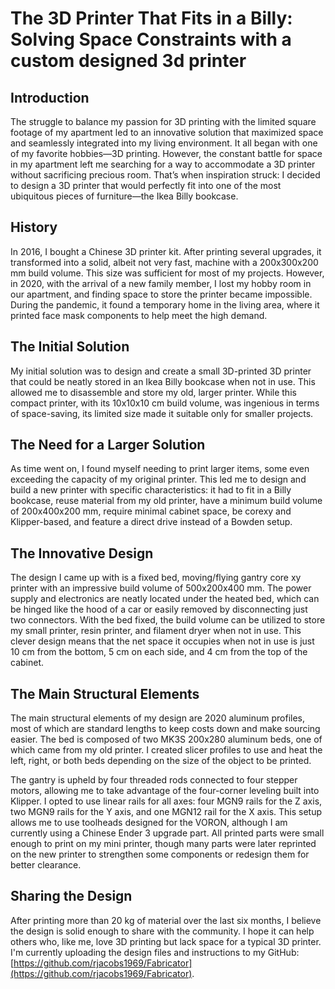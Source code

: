 # The 3D Printer That Fits in a Billy: Solving Space Constraints with a custom designed 3d printer

## Introduction
The struggle to balance my passion for 3D printing with the limited square footage of my apartment led to an innovative solution that maximized space and seamlessly integrated into my living environment. It all began with one of my favorite hobbies—3D printing. However, the constant battle for space in my apartment left me searching for a way to accommodate a 3D printer without sacrificing precious room. That’s when inspiration struck: I decided to design a 3D printer that would perfectly fit into one of the most ubiquitous pieces of furniture—the Ikea Billy bookcase.

## History
In 2016, I bought a Chinese 3D printer kit. After printing several upgrades, it transformed into a solid, albeit not very fast, machine with a 200x300x200 mm build volume. This size was sufficient for most of my projects. However, in 2020, with the arrival of a new family member, I lost my hobby room in our apartment, and finding space to store the printer became impossible. During the pandemic, it found a temporary home in the living area, where it printed face mask components to help meet the high demand.

## The Initial Solution
My initial solution was to design and create a small 3D-printed 3D printer that could be neatly stored in an Ikea Billy bookcase when not in use. This allowed me to disassemble and store my old, larger printer. While this compact printer, with its 10x10x10 cm build volume, was ingenious in terms of space-saving, its limited size made it suitable only for smaller projects.

## The Need for a Larger Solution
As time went on, I found myself needing to print larger items, some even exceeding the capacity of my original printer. This led me to design and build a new printer with specific characteristics: it had to fit in a Billy bookcase, reuse material from my old printer, have a minimum build volume of 200x400x200 mm, require minimal cabinet space, be corexy and Klipper-based, and feature a direct drive instead of a Bowden setup.

## The Innovative Design
The design I came up with is a fixed bed, moving/flying gantry core xy printer with an impressive build volume of 500x200x400 mm. The power supply and electronics are neatly located under the heated bed, which can be hinged like the hood of a car or easily removed by disconnecting just two connectors. With the bed fixed, the build volume can be utilized to store my small printer, resin printer, and filament dryer when not in use. This clever design means that the net space it occupies when not in use is just 10 cm from the bottom, 5 cm on each side, and 4 cm from the top of the cabinet.

## The Main Structural Elements
The main structural elements of my design are 2020 aluminum profiles, most of which are standard lengths to keep costs down and make sourcing easier. The bed is composed of two MK3S 200x280 aluminum beds, one of which came from my old printer. I created slicer profiles to use and heat the left, right, or both beds depending on the size of the object to be printed.

The gantry is upheld by four threaded rods connected to four stepper motors, allowing me to take advantage of the four-corner leveling built into Klipper. I opted to use linear rails for all axes: four MGN9 rails for the Z axis, two MGN9 rails for the Y axis, and one MGN12 rail for the X axis. This setup allows me to use toolheads designed for the VORON, although I am currently using a Chinese Ender 3 upgrade part. All printed parts were small enough to print on my mini printer, though many parts were later reprinted on the new printer to strengthen some components or redesign them for better clearance.

## Sharing the Design
After printing more than 20 kg of material over the last six months, I believe the design is solid enough to share with the community. I hope it can help others who, like me, love 3D printing but lack space for a typical 3D printer. I'm currently uploading the design files and instructions to my GitHub: [https://github.com/rjacobs1969/Fabricator](https://github.com/rjacobs1969/Fabricator).
